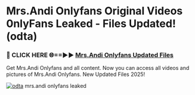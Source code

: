 # Mrs.Andi Onlyfans Original Videos 0nlyFans Leaked - Files Updated! (odta)

<h3>🔴 CLICK HERE 🌐==►► <a href="https://tinyurl.com/2wckxsce" rel="nofollow">Mrs.Andi Onlyfans Updated Files</a></h3>

Get Mrs.Andi Onlyfans and all content. Now you can access all videos and pictures of Mrs.Andi Onlyfans. New Updated Files 2025!

[![odta](https://i.imgur.com/AFduVYN.gif)](https://tinyurl.com/2wckxsce)
mrs.andi onlyfans leaked